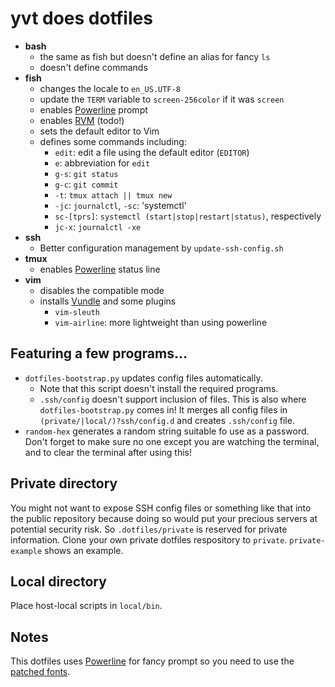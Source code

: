 yvt does dotfiles
=================

* **bash**
  * the same as fish but doesn't define an alias for fancy `ls`
  * doesn't define commands
* **fish**
  * changes the locale to `en_US.UTF-8`
  * update the `TERM` variable to `screen-256color` if it was `screen`
  * enables [Powerline](https://github.com/powerline/powerline) prompt
  * enables [RVM](https://rvm.io/) (todo!)
  * sets the default editor to Vim
  * defines some commands including:
  	* `edit`: edit a file using the default editor (`EDITOR`)
    * `e`: abbreviation for `edit`
    * `g-s`: `git status`
    * `g-c`: `git commit`
    * `-t`: `tmux attach || tmux new`
    * `-jc`: `journalctl`, `-sc`: 'systemctl'
    * `sc-[tprs]`: `systemctl (start|stop|restart|status)`, respectively
    * `jc-x`: `journalctl -xe`
* **ssh**
  * Better configuration management by `update-ssh-config.sh`
* **tmux**
  * enables [Powerline](https://github.com/powerline/powerline) status line
* **vim**
  * disables the compatible mode
  * installs [Vundle](https://github.com/VundleVim/Vundle.vim) and some plugins
    * `vim-sleuth`
    * `vim-airline`: more lightweight than using powerline

Featuring a few programs...
--------------------------

- `dotfiles-bootstrap.py` updates config files automatically.
  - Note that this script doesn't install the required programs.
  - `.ssh/config` doesn't support inclusion of files. This is also where `dotfiles-bootstrap.py` comes in! It merges all config files in `(private/|local/)?ssh/config.d` and creates `.ssh/config` file.
- `random-hex` generates a random string suitable fo use as a password.
  Don't forget to make sure no one except you are watching the terminal, and to clear the terminal after using this!


Private directory
-----------------

You might not want to expose SSH config files or something like that into the public repository because doing so would put your precious servers at potential security risk. So `.dotfiles/private` is reserved for private information. Clone your own private dotfiles respository to `private`. `private-example` shows an example.

Local directory
---------------

Place host-local scripts in `local/bin`.

Notes
-----

This dotfiles uses [Powerline](https://github.com/powerline/powerline) for fancy
prompt so you need to use the [patched fonts](https://github.com/powerline/fonts). 
